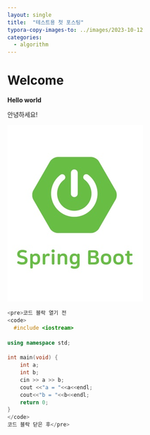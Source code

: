 ```yaml
---
layout: single
title:  "테스트용 첫 포스팅"
typora-copy-images-to: ../images/2023-10-12
categories:
  - algorithm
---
```


# Welcome

**Hello world**

안녕하세요!

![springboot](../images/2023-10-12/springboot.png)

```c++
<pre>코드 블락 열기 전 
<code> 
  #include <iostream>

using namespace std;

int main(void) {
    int a;
    int b;
    cin >> a >> b;
    cout <<"a = "<<a<<endl;
    cout<<"b = "<<b<<endl;
    return 0;
}
</code> 
코드 블락 닫은 후</pre>
```
